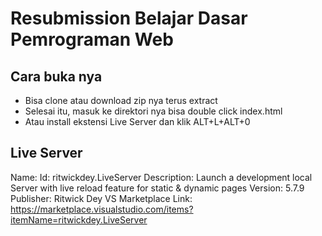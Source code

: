 # Resubmission Belajar Dasar Pemrograman Web

## Cara buka nya
- Bisa clone atau download zip nya terus extract
- Selesai itu, masuk ke direktori nya bisa double click index.html
- Atau install ekstensi Live Server dan klik ALT+L+ALT+0

## Live Server
Name: 
Id: ritwickdey.LiveServer
Description: Launch a development local Server with live reload feature for static & dynamic pages
Version: 5.7.9
Publisher: Ritwick Dey
VS Marketplace Link: https://marketplace.visualstudio.com/items?itemName=ritwickdey.LiveServer
